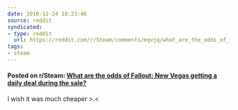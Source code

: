 ```yaml
---
date: 2010-12-24 18:23:46
source: reddit
syndicated:
- type: reddit
  url: https://reddit.com/r/Steam/comments/eqvjq/what_are_the_odds_of_fallout_new_vegas_getting_a/
tags:
- steam
---
```


#### Posted on r/Steam: [What are the odds of Fallout: New Vegas getting a daily deal during the sale?](https://reddit.com/r/Steam/comments/eqvjq/what_are_the_odds_of_fallout_new_vegas_getting_a/)

I wish it was much cheaper >.<